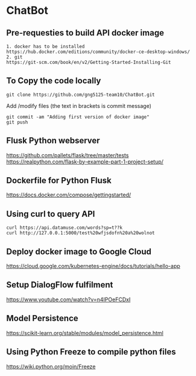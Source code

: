 # ChatBot

## Pre-requesties to build API docker image
	1. docker has to be installed
	https://hub.docker.com/editions/community/docker-ce-desktop-windows/
	2. git
	https://git-scm.com/book/en/v2/Getting-Started-Installing-Git

## To Copy the code locally
```
git clone https://github.com/gng5125-team10/ChatBot.git
```
Add /modify files (the text in brackets is commit message)
```
git commit -am "Adding first version of docker image"
git push
```

## Flusk Python webserver
https://github.com/pallets/flask/tree/master/tests
https://realpython.com/flask-by-example-part-1-project-setup/

## Dockerfile for Python Flusk
https://docs.docker.com/compose/gettingstarted/


## Using curl to query API
```
curl https://api.datamuse.com/words?sp=t??k
curl http://127.0.0.1:5000/test%20wfjsdofn%20a%20wolnot
```

## Deploy docker image to Google Cloud
https://cloud.google.com/kubernetes-engine/docs/tutorials/hello-app


## Setup DialogFlow fulfilment
https://www.youtube.com/watch?v=n4IPOeFCDxI


## Model Persistence
https://scikit-learn.org/stable/modules/model_persistence.html


## Using Python Freeze to compile python files
https://wiki.python.org/moin/Freeze
